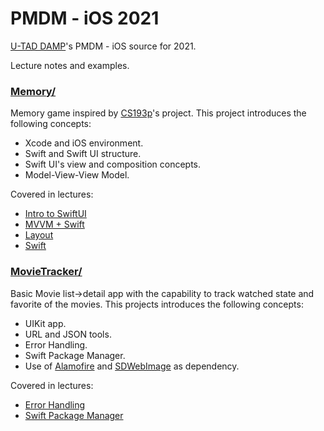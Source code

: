 # PMDM - iOS  2021  

[U-TAD DAMP](https://u-tad.com/estudios/cfgs-en-desarrollo-aplicaciones-multiplataforma-dual)'s PMDM - iOS source for 2021.

Lecture notes and examples.

[1]:	https://u-tad.com/estudios/cfgs-en-desarrollo-aplicaciones-multiplataforma-dual

### [Memory/](https://github.com/gnuaha7/pmdm2021/tree/main/Memory)

Memory game inspired by [CS193p](https://cs193p.sites.stanford.edu)'s project. This project introduces the following concepts:
- Xcode and iOS environment.
- Swift and Swift UI structure.
- Swift UI's view and composition concepts.
- Model-View-View Model.

Covered in lectures:
- [Intro to SwiftUI](Slides/Lecture_1_PMDM_iOS.pdf)
- [MVVM + Swift](Slides/Lecture_2_PMDM_iOS.pdf)
- [Layout](Slides/Lecture_3_PMDM_iOS.pdf)
- [Swift](Slides/Lecture_4_PMDM_iOS.pdf)

### [MovieTracker/](https://github.com/gnuaha7/pmdm2021/tree/main/MovieTracker)

Basic Movie list->detail app with the capability to track watched state and favorite of the movies. This projects introduces the following concepts:
- UIKit app.
- URL and JSON tools.
- Error Handling.
- Swift Package Manager.
- Use of [Alamofire](https://github.com/Alamofire/Alamofire) and [SDWebImage](https://github.com/SDWebImage/SDWebImage) as dependency.

Covered in lectures:
- [Error Handling](Slides/Lecture_5_PMDM_iOS.pdf)
- [Swift Package Manager](Slides/Lecture_7_PMDM_iOS.pdf)